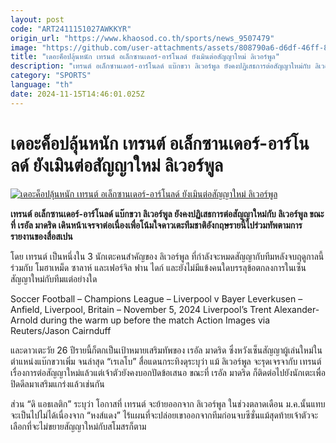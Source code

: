 ```yaml
---
layout: post
code: "ART2411151027AWKKYR"
origin_url: "https://www.khaosod.co.th/sports/news_9507479"
image: "https://github.com/user-attachments/assets/808790a6-d6df-46ff-8013-33de4ed0c428"
title: "เดอะค็อปลุ้นหนัก เทรนต์ อเล็กซานเดอร์-อาร์โนลด์ ยังเมินต่อสัญญาใหม่ ลิเวอร์พูล"
description: "เทรนต์ อเล็กซานเดอร์-อาร์โนลด์ แบ๊กขวา ลิเวอร์พูล ยังคงปฏิเสธการต่อสัญญาใหม่กับ ลิเวอร์พูล ขณะที่ เรอัล มาดริด เดินหน้าเจรจาต่อเนื่องเพื่อโน้มใจดาวเตะทีมชาติอังกฤษรายนี้ไปร่วมทัพตามการรายงานของสื่อสเปน"
category: "SPORTS"
language: "th"
date: 2024-11-15T14:46:01.025Z
---
```


# เดอะค็อปลุ้นหนัก เทรนต์ อเล็กซานเดอร์-อาร์โนลด์ ยังเมินต่อสัญญาใหม่ ลิเวอร์พูล

[![เดอะค็อปลุ้นหนัก เทรนต์ อเล็กซานเดอร์-อาร์โนลด์ ยังเมินต่อสัญญาใหม่ ลิเวอร์พูล](https://www.khaosod.co.th/wpapp/uploads/2024/11/trent-liverpool-44669772.jpg "เดอะค็อปลุ้นหนัก เทรนต์ อเล็กซานเดอร์-อาร์โนลด์ ยังเมินต่อสัญญาใหม่ ลิเวอร์พูล")](https://www.khaosod.co.th/wpapp/uploads/2024/11/trent-liverpool-44669772.jpg)

**เทรนต์ อเล็กซานเดอร์-อาร์โนลด์ แบ๊กขวา ลิเวอร์พูล ยังคงปฏิเสธการต่อสัญญาใหม่กับ ลิเวอร์พูล ขณะที่ เรอัล มาดริด เดินหน้าเจรจาต่อเนื่องเพื่อโน้มใจดาวเตะทีมชาติอังกฤษรายนี้ไปร่วมทัพตามการรายงานของสื่อสเปน**

โดย เทรนต์ เป็นหนึ่งใน 3 นักเตะคนสำคัญของ ลิเวอร์พูล ที่กำลังจะหมดสัญญากับทีมหลังจบฤดูกาลนี้ร่วมกับ โมฮาเหม็ด ซาลาห์ และเฟอร์จิล ฟาน ไดก์ และยังไม่มีแข้งคนใดบรรลุข้อตกลงการในเซ็นสัญญาใหม่กับทีมแต่อย่างใด

Soccer Football – Champions League – Liverpool v Bayer Leverkusen – Anfield, Liverpool, Britain – November 5, 2024 Liverpool’s Trent Alexander-Arnold during the warm up before the match Action Images via Reuters/Jason Cairnduff



และดาวเตะวัย 26 ปีรายนี้ก็ตกเป็นเป้าหมายเสริมทัพของ เรอัล มาดริด ซึ่งหวังเซ็นสัญญาผู้เล่นใหม่ในตำแหน่งแบ๊กขวาเพิ่ม จนล่าสุด “เรเลโบ” สื่อแดนกระทิงดุระบุว่า แม้ ลิเวอร์พูล จะรุดเจรจากับ เทรนต์ เรื่องการต่อสัญญาใหม่แล้วแต่เจ้าตัวยังคงบอกปัดข้อเสนอ ขณะที่ เรอัล มาดริด ก็ติดต่อไปยังนักเตะเพื่อปิดดีลมาเสริมแกร่งแล้วเช่นกัน

ส่วน “ดิ แอธเลติก” ระบุว่า โอกาสที่ เทรนต์ จะย้ายออกจาก ลิเวอร์พูล ในช่วงตลาดเดือน ม.ค.นั้นแทบจะเป็นไปไม่ได้เนื่องจาก “หงส์แดง” ไร้แผนที่จะปล่อยเขาออกจากทีมก่อนจบซีซั่นแม้สุดท้ายเจ้าตัวจะเลือกที่จะไม่ขยายสัญญาใหม่กับสโมสรก็ตาม